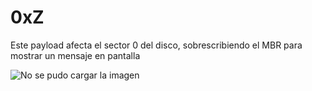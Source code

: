 # 0xZ
Este payload afecta el sector 0 del disco, sobrescribiendo el MBR para mostrar un mensaje en pantalla

![No se pudo cargar la imagen](https://github.com/oXmars/0xZ/blob/main/0xZ/0xZ.jpg)
